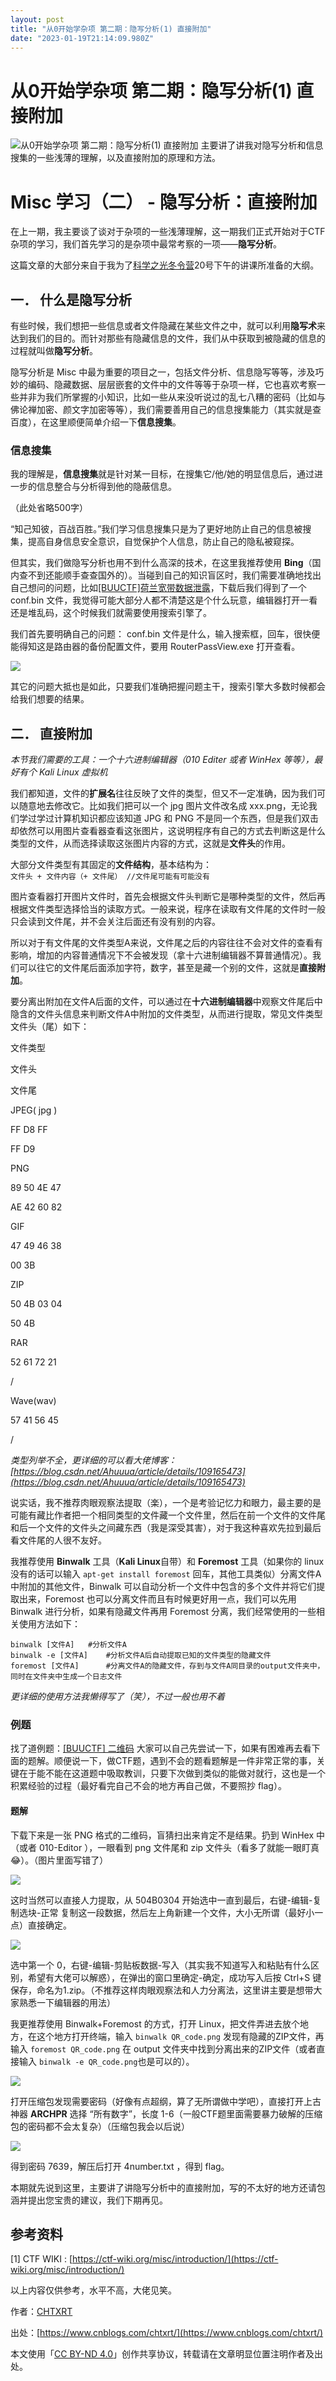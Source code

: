 ```yaml
---
layout: post
title: "从0开始学杂项 第二期：隐写分析(1) 直接附加"
date: "2023-01-19T21:14:09.980Z"
---
```

从0开始学杂项 第二期：隐写分析(1) 直接附加
========================

![从0开始学杂项 第二期：隐写分析(1) 直接附加](https://img2023.cnblogs.com/blog/2978268/202301/2978268-20230119153915639-1724795449.png) 主要讲了讲我对隐写分析和信息搜集的一些浅薄的理解，以及直接附加的原理和方法。

Misc 学习（二） - 隐写分析：直接附加
======================

在上一期，我主要谈了谈对于杂项的一些浅薄理解，这一期我们正式开始对于CTF杂项的学习，我们首先学习的是杂项中最常考察的一项——**隐写分析**。

这篇文章的大部分来自于我为了[科学之光冬令营](https://live.bilibili.com/22549246)20号下午的讲课所准备的大纲。

一． 什么是隐写分析
----------

有些时候，我们想把一些信息或者文件隐藏在某些文件之中，就可以利用**隐写术**来达到我们的目的。而针对那些有隐藏信息的文件，我们从中获取到被隐藏的信息的过程就叫做**隐写分析**。

隐写分析是 Misc 中最为重要的项目之一，包括文件分析、信息隐写等等，涉及巧妙的编码、隐藏数据、层层嵌套的文件中的文件等等于杂项一样，它也喜欢考察一些并非为我们所掌握的小知识，比如一些从来没听说过的乱七八糟的密码（比如与佛论禅加密、颜文字加密等等），我们需要善用自己的信息搜集能力（其实就是查百度），在这里顺便简单介绍一下**信息搜集**。

### 信息搜集

我的理解是，**信息搜集**就是针对某一目标，在搜集它/他/她的明显信息后，通过进一步的信息整合与分析得到他的隐蔽信息。

（此处省略500字）

“知己知彼，百战百胜。”我们学习信息搜集只是为了更好地防止自己的信息被搜集，提高自身信息安全意识，自觉保护个人信息，防止自己的隐私被窥探。

但其实，我们做隐写分析也用不到什么高深的技术，在这里我推荐使用 **Bing**（国内查不到还能顺手查查国外的）。当碰到自己的知识盲区时，我们需要准确地找出自己想问的问题，比如[\[BUUCTF\]荷兰宽带数据泄露](https://buuoj.cn/challenges#%E8%8D%B7%E5%85%B0%E5%AE%BD%E5%B8%A6%E6%95%B0%E6%8D%AE%E6%B3%84%E9%9C%B2)，下载后我们得到了一个 conf.bin 文件，我觉得可能大部分人都不清楚这是个什么玩意，编辑器打开一看还是堆乱码，这个时候我们就需要使用搜索引擎了。

我们首先要明确自己的问题： conf.bin 文件是什么，输入搜索框，回车，很快便能得知这是路由器的备份配置文件，要用 RouterPassView.exe 打开查看。

![](https://img2023.cnblogs.com/blog/2978268/202301/2978268-20230119153602231-63668320.png)

其它的问题大抵也是如此，只要我们准确把握问题主干，搜索引擎大多数时候都会给我们想要的结果。

二． 直接附加
-------

_本节我们需要的工具：一个十六进制编辑器（010 Editer 或者 WinHex 等等），最好有个 Kali Linux 虚拟机_

我们都知道，文件的**扩展名**往往反映了文件的类型，但又不一定准确，因为我们可以随意地去修改它。比如我们把可以一个 jpg 图片文件改名成 xxx.png，无论我们学过学过计算机知识都应该知道 JPG 和 PNG 不是同一个东西，但是我们双击却依然可以用图片查看器查看这张图片，这说明程序有自己的方式去判断这是什么类型的文件，从而选择读取这张图片内容的方式，这就是**文件头**的作用。

大部分文件类型有其固定的**文件结构**，基本结构为：  
`文件头 + 文件内容（+ 文件尾） //文件尾可能有可能没有`

图片查看器打开图片文件时，首先会根据文件头判断它是哪种类型的文件，然后再根据文件类型选择恰当的读取方式。一般来说，程序在读取有文件尾的文件时一般只会读到文件尾，并不会关注后面还有没有别的内容。

所以对于有文件尾的文件类型A来说，文件尾之后的内容往往不会对文件的查看有影响，增加的内容普通情况下不会被发现（拿十六进制编辑器不算普通情况）。我们可以往它的文件尾后面添加字符，数字，甚至是藏一个别的文件，这就是**直接附加**。

要分离出附加在文件A后面的文件，可以通过在**十六进制编辑器**中观察文件尾后中隐含的文件头信息来判断文件A中附加的文件类型，从而进行提取，常见文件类型文件头（尾）如下：

文件类型

文件头

文件尾

JPEG( jpg )

FF D8 FF

FF D9

PNG

89 50 4E 47

AE 42 60 82

GIF

47 49 46 38

00 3B

ZIP

50 4B 03 04

50 4B

RAR

52 61 72 21

/

Wave(wav)

57 41 56 45

/

_类型列举不全，更详细的可以看大佬博客：[https://blog.csdn.net/Ahuuua/article/details/109165473](https://blog.csdn.net/Ahuuua/article/details/109165473)_

说实话，我不推荐肉眼观察法提取（楽），一个是考验记忆力和眼力，最主要的是可能有藏比作者把一个相同类型的文件藏一个文件里，然后在前一个文件的文件尾和后一个文件的文件头之间藏东西（我是深受其害），对于我这种喜欢先拉到最后看文件尾的人很不友好。

我推荐使用 **Binwalk** 工具（**Kali Linux**自带）和 **Foremost** 工具（如果你的 linux 没有的话可以输入 `apt-get install foremost` 回车，其他工具类似）分离文件A中附加的其他文件，Binwalk 可以自动分析一个文件中包含的多个文件并将它们提取出来，Foremost 也可以分离文件而且有时候更好用一点，我们可以先用 Binwalk 进行分析，如果有隐藏文件再用 Foremost 分离，我们经常使用的一些相关使用方法如下：

    binwalk [文件A] 	#分析文件A
    binwalk -e [文件A] 	#分析文件A后自动提取已知的文件类型的隐藏文件
    foremost [文件A] 		#分离文件A的隐藏文件，存到与文件A同目录的output文件夹中，同时在文件夹中生成一个日志文件
    

_更详细的使用方法我懒得写了（笑），不过一般也用不着_

### 例题

找了道例题：[\[BUUCTF\] 二维码](https://buuoj.cn/challenges#%E4%BA%8C%E7%BB%B4%E7%A0%81) 大家可以自己先尝试一下，如果有困难再去看下面的题解。顺便说一下，做CTF题，遇到不会的题看题解是一件非常正常的事，关键在于能不能在这道题中吸取教训，只要下次做到类似的能做对就行，这也是一个积累经验的过程（最好看完自己不会的地方再自己做，不要照抄 flag）。

#### 题解

下载下来是一张 PNG 格式的二维码，盲猜扫出来肯定不是结果。扔到 WinHex 中（或者 010-Editor ），一眼看到 png 文件尾和 zip 文件头（看多了就能一眼盯真😂）。（图片里面写错了）

![](https://img2023.cnblogs.com/blog/2978268/202301/2978268-20230119153618949-1623364429.png)

这时当然可以直接人力提取，从 504B0304 开始选中一直到最后，右键-编辑-复制选块-正常 复制这一段数据，然后左上角新建一个文件，大小无所谓（最好小一点）直接确定。

![](https://img2023.cnblogs.com/blog/2978268/202301/2978268-20230119153627204-2080949696.png)

选中第一个 0，右键-编辑-剪贴板数据-写入（其实我不知道写入和粘贴有什么区别，希望有大佬可以解惑），在弹出的窗口里确定-确定，成功写入后按 Ctrl+S 键保存，命名为1.zip。（不推荐这样肉眼观察法和人力分离法，这里讲主要是想带大家熟悉一下编辑器的用法）

我更推荐使用 Binwalk+Foremost 的方式，打开 Linux，把文件弄进去放个地方，在这个地方打开终端，输入 `binwalk QR_code.png` 发现有隐藏的ZIP文件，再输入 `foremost QR_code.png` 在 output 文件夹中找到分离出来的ZIP文件（或者直接输入 `binwalk -e QR_code.png`也是可以的）。

![](https://img2023.cnblogs.com/blog/2978268/202301/2978268-20230119153700823-749556825.png)

打开压缩包发现需要密码（好像有点超纲，算了无所谓做中学吧），直接打开上古神器 **ARCHPR** 选择 “所有数字”，长度 1-6（一般CTF题里面需要暴力破解的压缩包的密码都不会太复杂）（压缩包我会以后说）

![](https://img2023.cnblogs.com/blog/2978268/202301/2978268-20230119153705987-214501114.png)

得到密码 7639，解压后打开 4number.txt ，得到 flag。

  

本期就先说到这里，主要讲了讲隐写分析中的直接附加，写的不太好的地方还请包涵并提出您宝贵的建议，我们下期再见。

参考资料
----

\[1\] CTF WIKI : [https://ctf-wiki.org/misc/introduction/](https://ctf-wiki.org/misc/introduction/)

以上内容仅供参考，水平不高，大佬见笑。

  

作者：[CHTXRT](https://www.cnblogs.com/chtxrt/)

出处：[https://www.cnblogs.com/chtxrt/](https://www.cnblogs.com/chtxrt/)

本文使用「[CC BY-ND 4.0](https://creativecommons.org/licenses/by-nd/4.0/)」创作共享协议，转载请在文章明显位置注明作者及出处。
